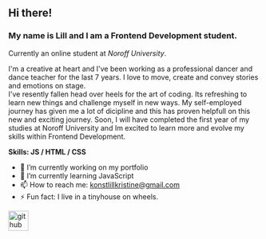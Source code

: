 ## Hi there! 
### My name is Lill and I am a Frontend Development student.
Currently an online student at *Noroff University*. 

I'm a creative at heart and I've been working as a professional dancer and dance teacher for the last 7 years. I love to move, create and convey stories and emotions on stage.  
I've resently fallen head over heels for the art of coding. Its refreshing to learn new things and challenge myself in new ways. My self-employed journey has given me a lot of dicipline and this has proven helpfull on this new and exciting journey. Soon, I will have completed the first year of my studies at Noroff University and Im excited to learn more and evolve my skills within Frontend Development. 


**Skills: JS / HTML / CSS**

- 🔭 I’m currently working on my portfolio 
- 🌱 I’m currently learning JavaScript 
- 📫 How to reach me: konstlillkristine@gmail.com 
- ⚡ Fun fact: I live in a tinyhouse on wheels.

[<img src='https://cdn.jsdelivr.net/npm/simple-icons@3.0.1/icons/github.svg' alt='github' height='40'>](https://github.com/LillKonst)  





